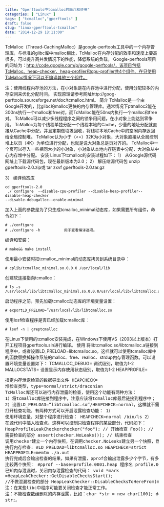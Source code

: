 ```yaml
---
title: "Gperftools中tcmalloc的简介和使用"
categories: [ "Linux" ]
tags: [ "tcmalloc","gperftools" ]
draft: false
slug: "linux-gperftools-tcmalloc"
date: "2014-12-29 18:11:00"
---
```


TcMalloc（Thread-CachingMalloc）是google-perftools工具中的一个内存管理库，与标准的glibc库中malloc相比，TcMalloc在内存分配的效率和速度上要高很多，可以提升高并发情况下的性能，降低系统的负载。
Google-perftools项目的网址为：http://code.google.com/p/google-perftools/，该项目包括TcMalloc、heap-checker、heap-profiler和cpu-profiler共4个组件。在只使用TcMalloc情况下可以不编译其他三个组件。


<!--more-->


注：使用线程内存池的方法，在小对象是在内存池中进行分配，使用分配较多的内存空间来优化分配时间。
实现原理请参考网址http://goog-perftools.sourceforge.net/doc/tcmalloc.html。
简介
TcMalloc是一个由Google开发的，比glibc的malloc更快的内存管理库。通常情况下ptmalloc2能在300ns执行一个malloc和free对，而TcMalloc能在50ns内执行一个malloc和free对。
TcMalloc可以减少多线程程序之间的锁争用问题，在小对象上能达到零争用。
TcMalloc为每个线程单独分配一个线程本地的Cache，少量的地址分配就直接从Cache中分配，并且定期做垃圾回收，将线程本地Cache中的空闲内存返回给全局控制堆。
TcMalloc认为小于（<=）32K为小对象，大对象直接从全局控制堆上以页（4K）为单位进行分配，也就是说大对象总是页对齐的。
TcMalloc中一个页可以存入一些相同大小的小对象，小对象从本地内存链表中分配，大对象从中心内存堆中分配。
安装
Linux下tcmalloc的安装过程如下：
1）  从Google源代码网址上下载源代码包，现在最新版本为2.0；
2）  解压缩源代码包
    unzip gperftools-2.0.zip或
     tar zxvf gperftools-2.0.tar.gz

3）  编译动态库
 

    cd gperftools-2.0
     ./ configure  --disable-cpu-profiler --disable-heap-profiler--disable-heap-checker 
    --disable-debugalloc--enable-minimal

加入上面的参数是为了只生成tcmalloc_minimal动态库，如果需要所有组件，命令如下：

    # ./configure
    # ./configure -h           用于查看编译选项。

编译和安装：

    # make&& make install

使用最小安装时把tcmalloc_minimal的动态库拷贝到系统目录中：

    # cplib/tcmalloc_minimal.so.0.0.0 /usr/local/lib

创建软连接指向tcmalloc：

    # ls –s /usr/local/lib/libtcmalloc_minimal.so.0.0.0/usr/local/lib/libtcmalloc.so

启动程序之前，预先加载tcmalloc动态库的环境变量设置：

    # exportLD_PRELOAD=”/usr/local/lib/libtcmalloc.so

使用losf检查程序是否已经加载tcmalloc库：

    # lsof -n | greptcmalloc

在Linux下使用的tcmalloc安装完成，在Windows下使用VS（2003以上版本）打开工程项目gperftools.sln进行编译。
使用
将libtcmalloc.so/libtcmalloc.a链接到程序中，或者设置LD_PRELOAD=libtcmalloc.so。这样就可以使用tcmalloc库中的函数替换掉操作系统的malloc、free、realloc、strdup内存管理函数。可以设置环境变量设置如下：
         TCMALLOC_DEBUG=<level>       调试级别，取值为1-2
         MALLOCSTATS=<level>                    设置显示内存使用状态级别，取值为1-2
         HEAPPROFILE=<pre>                     指定内存泄露检查的数据导出文件
         HEAPCHECK=<type>                        堆检查类型，type=normal/strict/draconian
TcMalloc库还可以进行内存泄露的检查，使用这个功能有两种方法：
1）将tcmalloc库链接到程序中，注意应该将tcmalloc库最后链接到程序中；
2）设置LD_PRELOAD=”libtcmalloc.so”/HEAPCHECK=normal，这样就不需重新编译程序
打开检查功能，有两种方式可以开启泄露检查功能：
1）  使用环境变量，对整个程序进行检查： HEAPCHECK=normal /bin/ls
2）  在源代码中插入检查点，这样可以控制只检查程序的某些部分，代码如下：
HeapProfileLeakCheckerchecker("foo");        // 开始检查
Foo();                                                                         // 需要检查的部分
assert(checker.NoLeaks());                                 // 结束检查
调用checker建立一个内存快照，在调用checker.NoLeaks建立另一个快照，然后进行比较，如果内存有增长或者任意变化，NoLeaks函数返回false，并输出一个信息告诉你如何使用pprof工具来分析具体的内存泄露。
    执行内存检查:
         #LD_PRELOAD=libtcmalloc.so HEAPCHECK=strict HEAPPROFILE=memtm ./a.out
执行完成后会输出检查的结果，如果有泄露，pprof会输出泄露多少个字节，有多少次分配，也会输出详细的列表指出在什么地方分配和分配多少次。
         比较两个快照：
         #pprof --base=profile.0001.heap 程序名 profile.0002.heap
    已知内存泄漏时，关闭内存泄露检查的代码：
    void *mark =HeapLeakChecker::GetDisableChecksStart();
    <leaky code>           //不做泄漏检查的部分
    HeapLeakChecker::DisableChecksToHereFrom(mark);
         注：在某些libc中程序可能要关闭检查才能正常工作。
         注：不能检查数组删除的内存泄露，比如：char *str = new char[100]; delete str;。